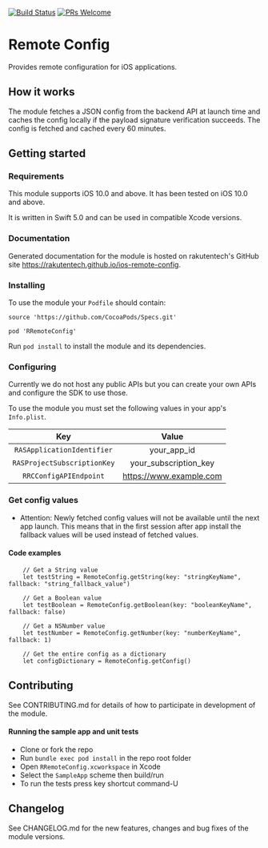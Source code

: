 [![Build Status](https://travis-ci.org/rakutentech/ios-remote-config.svg?branch=master)](https://travis-ci.org/rakutentech/ios-remote-config)
[![PRs Welcome](https://img.shields.io/badge/PRs-welcome-brightgreen.svg?style=flat-square)](http://makeapullrequest.com)


# Remote Config

Provides remote configuration for iOS applications.

## How it works

The module fetches a JSON config from the backend API at launch time and caches the config locally if the payload signature verification succeeds. The config is fetched and cached every 60 minutes.

## Getting started

### Requirements

This module supports iOS 10.0 and above. It has been tested on iOS 10.0 and above.

It is written in Swift 5.0 and can be used in compatible Xcode versions.

### Documentation

Generated documentation for the module is hosted on rakutentech's GitHub site https://rakutentech.github.io/ios-remote-config.

### Installing

To use the module your `Podfile` should contain:

    source 'https://github.com/CocoaPods/Specs.git'

    pod 'RRemoteConfig'

Run `pod install` to install the module and its dependencies.

### Configuring

Currently we do not host any public APIs but you can create your own APIs and configure the SDK to use those.

To use the module you must set the following values in your app's `Info.plist`.

| Key     | Value     |
| :---:   | :---:     |
| `RASApplicationIdentifier` | your_app_id |
| `RASProjectSubscriptionKey` | your_subscription_key |
| `RRCConfigAPIEndpoint` | https://www.example.com |

### Get config values

- Attention: Newly fetched config values will not be available until the next app launch. This means that in the first session after app install the fallback values will be used instead of fetched values.

#### Code examples

        // Get a String value
        let testString = RemoteConfig.getString(key: "stringKeyName", fallback: "string_fallback_value")

        // Get a Boolean value
        let testBoolean = RemoteConfig.getBoolean(key: "booleanKeyName", fallback: false)

        // Get a NSNumber value
        let testNumber = RemoteConfig.getNumber(key: "numberKeyName", fallback: 1)

        // Get the entire config as a dictionary
        let configDictionary = RemoteConfig.getConfig()

## Contributing

See CONTRIBUTING.md for details of how to participate in development of the module.

#### Running the sample app and unit tests

- Clone or fork the repo
- Run `bundle exec pod install` in the repo root folder
- Open `RRemoteConfig.xcworkspace` in Xcode
- Select the `SampleApp` scheme then build/run
- To run the tests press key shortcut command-U

## Changelog

See CHANGELOG.md for the new features, changes and bug fixes of the module versions.
